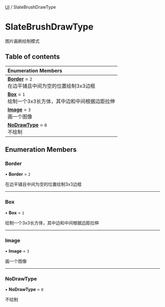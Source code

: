 [UI](../modules/UI.UI.md) / SlateBrushDrawType

# SlateBrushDrawType <Badge type="tip" text="Enumeration" /> <Score text="SlateBrushDrawType" />

图片画刷绘制模式

## Table of contents

| Enumeration Members |
| :-----|
| **[Border](UI.SlateBrushDrawType.md#border)** = ``2`` <br> 在边平铺且中间为空的位置绘制3x3边框|
| **[Box](UI.SlateBrushDrawType.md#box)** = ``1`` <br> 绘制一个3x3长方体，其中边和中间根据边距拉伸|
| **[Image](UI.SlateBrushDrawType.md#image)** = ``3`` <br> 画一个图像|
| **[NoDrawType](UI.SlateBrushDrawType.md#nodrawtype)** = ``0`` <br> 不绘制|

## Enumeration Members

### Border <Score text="Border" /> 

• **Border** = ``2``

在边平铺且中间为空的位置绘制3x3边框

___

### Box <Score text="Box" /> 

• **Box** = ``1``

绘制一个3x3长方体，其中边和中间根据边距拉伸

___

### Image <Score text="Image" /> 

• **Image** = ``3``

画一个图像

___

### NoDrawType <Score text="NoDrawType" /> 

• **NoDrawType** = ``0``

不绘制
